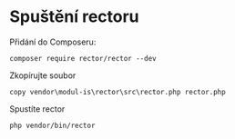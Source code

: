 # Spuštění rectoru

Přidání do Composeru:

```console
composer require rector/rector --dev
```

Zkopírujte soubor

```console
copy vendor\modul-is\rector\src\rector.php rector.php
```

Spustíte rector

```console
php vendor/bin/rector
```